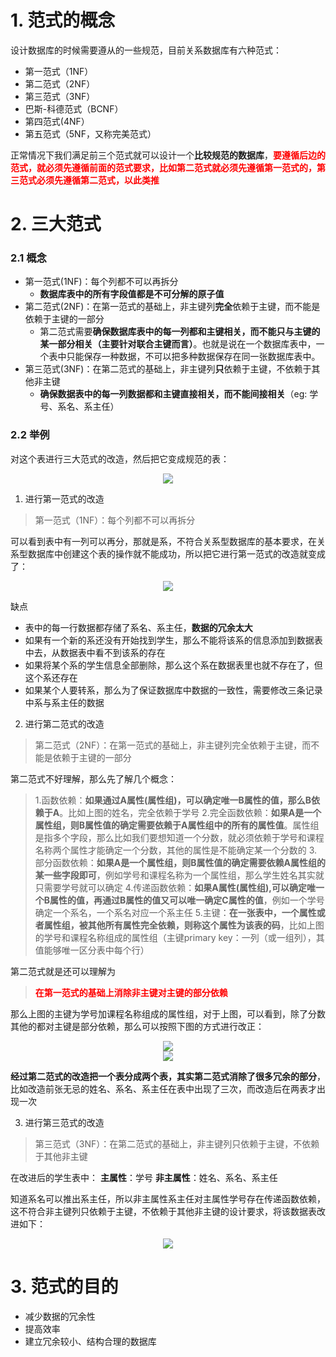 # 1. 范式的概念

设计数据库的时候需要遵从的一些规范，目前关系数据库有六种范式：

- 第一范式（1NF）
- 第二范式（2NF）
- 第三范式（3NF）
- 巴斯-科德范式（BCNF）
- 第四范式(4NF）
- 第五范式（5NF，又称完美范式）

正常情况下我们满足前三个范式就可以设计一个**比较规范的数据库**，<font color="red">**要遵循后边的范式，就必须先遵循前面的范式要求，比如第二范式就必须先遵循第一范式的，第三范式必须先遵循第二范式，以此类推**</font>

# 2. 三大范式

### 2.1 概念

- 第一范式(1NF)：每个列都不可以再拆分
  - **数据库表中的所有字段值都是不可分解的原子值**
- 第二范式(2NF)：在第一范式的基础上，非主键列**完全**依赖于主键，而不能是依赖于主键的一部分
  - 第二范式需要**确保数据库表中的每一列都和主键相关，而不能只与主键的某一部分相关（主要针对联合主键而言）**。也就是说在一个数据库表中，一个表中只能保存一种数据，不可以把多种数据保存在同一张数据库表中。
- 第三范式(3NF)：在第二范式的基础上，非主键列**只**依赖于主键，不依赖于其他非主键
  - **确保数据表中的每一列数据都和主键直接相关，而不能间接相关**（eg: 学号、系名、系主任）

### 2.2 举例

对这个表进行三大范式的改造，然后把它变成规范的表：

<center><img src="https://i.loli.net/2021/04/20/tagc2o93pvluywY.png"/></center>

1. 进行第一范式的改造

> 第一范式（1NF）：每个列都不可以再拆分

可以看到表中有一列可以再分，那就是系，不符合关系型数据库的基本要求，在关系型数据库中创建这个表的操作就不能成功，所以把它进行第一范式的改造就变成了：

<center><img src="https://i.loli.net/2021/04/20/fjsaOrDF8MQRL43.png"/></center>

缺点

- 表中的每一行数据都存储了系名、系主任，**数据的冗余太大**
- 如果有一个新的系还没有开始找到学生，那么不能将该系的信息添加到数据表中去，从数据表中看不到该系的存在
- 如果将某个系的学生信息全部删除，那么这个系在数据表里也就不存在了，但这个系还存在
- 如果某个人要转系，那么为了保证数据库中数据的一致性，需要修改三条记录中系与系主任的数据

2. 进行第二范式的改造

> 第二范式（2NF）：在第一范式的基础上，非主键列完全依赖于主键，而不能是依赖于主键的一部分

第二范式不好理解，那么先了解几个概念：

> 1.函数依赖：**如果通过A属性(属性组)，可以确定唯一B属性的值，那么B依赖于A**。比如上图的姓名，完全依赖于学号
> 2.完全函数依赖：**如果A是一个属性组，则B属性值的确定需要依赖于A属性组中的所有的属性值**。属性组是指多个字段，那么比如我们要想知道一个分数，就必须依赖于学号和课程名称两个属性才能确定一个分数，其他的属性是不能确定某一个分数的
> 3.部分函数依赖：**如果A是一个属性组，则B属性值的确定需要依赖A属性组的某一些字段即可**，例如学号和课程名称为一个属性组，那么学生姓名其实就只需要学号就可以确定
> 4.传递函数依赖：**如果A属性(属性组),可以确定唯一个B属性的值，再通过B属性的值又可以唯一确定C属性的值**，例如一个学号确定一个系名，一个系名对应一个系主任
> 5.主键：**在一张表中，一个属性或者属性组，被其他所有属性完全依赖，则称这个属性为该表的码**，比如上图的学号和课程名称组成的属性组（主键primary key：一列（或一组列），其值能够唯一区分表中每个行）

第二范式就是还可以理解为

> **<font color="red">在第一范式的基础上消除非主键对主键的部分依赖</font>**

那么上图的主键为学号加课程名称组成的属性组，对于上图，可以看到，除了分数其他的都对主键是部分依赖，那么可以按照下图的方式进行改正：

<center><img src="https://i.loli.net/2021/04/20/yknSK3LNVFuY4Pe.png"/></center>

<center><img src="https://i.loli.net/2021/04/20/k2uoBZctzNRfWnE.png"/></center>

**经过第二范式的改造把一个表分成两个表，其实第二范式消除了很多冗余的部分**，比如改造前张无忌的姓名、系名、系主任在表中出现了三次，而改造后在两表才出现一次

3. 进行第三范式的改造

> 第三范式（3NF）：在第二范式的基础上，非主键列只依赖于主键，不依赖于其他非主键

在改进后的学生表中：
**主属性**：学号
**非主属性**：姓名、系名、系主任

知道系名可以推出系主任，所以非主属性系主任对主属性学号存在传递函数依赖，这不符合非主键列只依赖于主键，不依赖于其他非主键的设计要求，将该数据表改进如下：

<center><img src="https://i.loli.net/2021/04/20/4lovQZbctYESiWO.png"/></center>

# 3. 范式的目的

- 减少数据的冗余性
- 提高效率
- 建立冗余较小、结构合理的数据库


